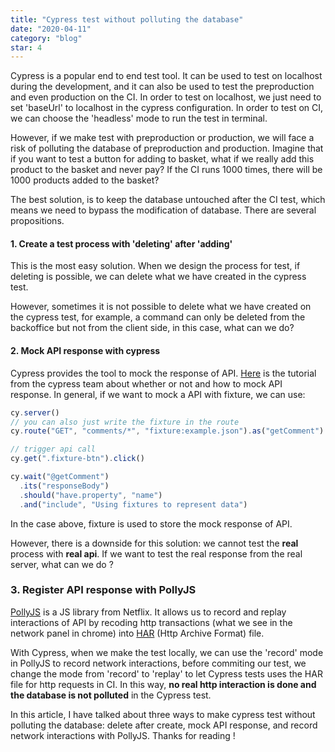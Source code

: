 ```yaml
---
title: "Cypress test without polluting the database"
date: "2020-04-11"
category: "blog"
star: 4
---
```


Cypress is a popular end to end test tool. It can be used to test on localhost during the development, and it can also be used to test the preproduction and even production on the CI. In order to test on localhost, we just need to set 'baseUrl' to localhost in the cypress configuration. In order to test on CI, we can choose the 'headless' mode to run the test in terminal.

However, if we make test with preproduction or production, we will face a risk of polluting the database of preproduction and production. Imagine that if you want to test a button for adding to basket, what if we really add this product to the basket and never pay? If the CI runs 1000 times, there will be 1000 products added to the basket?

The best solution, is to keep the database untouched after the CI test, which means we need to bypass the modification of database. There are several propositions.

#### 1. Create a test process with 'deleting' after 'adding'

This is the most easy solution. When we design the process for test, if deleting is possible, we can delete what we have created in the cypress test.

However, sometimes it is not possible to delete what we have created on the cypress test, for example, a command can only be deleted from the backoffice but not from the client side, in this case, what can we do?

#### 2. Mock API response with cypress

Cypress provides the tool to mock the response of API. [Here](https://docs.cypress.io/guides/guides/network-requests.html#Organizing) is the tutorial from the cypress team about whether or not and how to mock API response. In general, if we want to mock a API with fixture, we can use:

```js
cy.server()
// you can also just write the fixture in the route
cy.route("GET", "comments/*", "fixture:example.json").as("getComment")

// trigger api call
cy.get(".fixture-btn").click()

cy.wait("@getComment")
  .its("responseBody")
  .should("have.property", "name")
  .and("include", "Using fixtures to represent data")
```

In the case above, fixture is used to store the mock response of API.

However, there is a downside for this solution: we cannot test the **real** process with **real api**. If we want to test the real response from the real server, what can we do ?

### 3. Register API response with PollyJS

[PollyJS](https://github.com/Netflix/pollyjs) is a JS library from Netflix. It allows us to record and replay interactions of API by recoding http transactions (what we see in the network panel in chrome) into [HAR](<https://en.wikipedia.org/wiki/HAR_(file_format)>) (Http Archive Format) file.

With Cypress, when we make the test locally, we can use the 'record' mode in PollyJS to record network interactions, before commiting our test, we change the mode from 'record' to 'replay' to let Cypress tests uses the HAR file for http requests in CI. In this way, **no real http interaction is done and the database is not polluted** in the Cypress test.

In this article, I have talked about three ways to make cypress test without polluting the database: delete after create, mock API response, and record network interactions with PollyJS. Thanks for reading !
